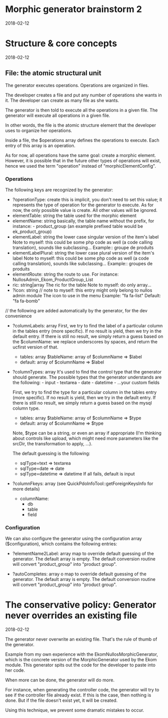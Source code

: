 Morphic generator brainstorm 2
===========================
2018-02-12




Structure & core concepts
====================
2018-02-12



File: the atomic structural unit
-------------------------------------

The generator executes operations.
Operations are organized in files.

The developer creates a file and put any number of operations she wants in it.
The developer can create as many file as she wants.

The generator is then told to execute all the operations in a given file.
The generator will execute all operations in a given file.

In other words, the file is the atomic structure element that the developer uses to 
organize her operations.


Inside a file, the $operations array defines the operations to execute.
Each entry of this array is an operation.

As for now, all operations have the same goal: create a morphic element.
However, it is possible that in the future other types of operations will exist,
hence we used the term "operation" instead of "morphicElementConfig".



### Operations

The following keys are recognized by the generator:


- ?operationType: create
        this is implicit, you don't need to set this value;
        it represents the type of operation for the generator to execute.
        As for now, the only possible value is create.
        All other values will be ignored.
- elementTable: string
        the table used for the morphic element 
- elementName: string 
        basically, the table name without the prefix, for instance: 
        - product_group (an example prefixed table would be ek_product_group)
- elementLabel: string
        the lower case singular version of the item's label
        Note to myself: this could be some php code as well (a code calling translation), sounds like subclassing...
        Example:: groupe de produits         
- elementLabelPlural: string 
        the lower case plural version of the item's label
        Note to myself: this could be some php code as well (a code calling translation), sounds like subclassing...
        Example:: groupes de produits
- elementRoute: string
        the route to use.
        For instance: NullosAdmin_Ekom_ProductGroup_List
- ric: string|array
        The ric for the table
        Note to myself: do only array...
- ?icon: string 
        // note to myself: this entry might only belong to nullos admin module
        The icon to use in the menu
        Example: "fa fa-list"
        Default: "fa fa-bomb"

// the following are added automatically by the generator, for the dev convenience
  
- ?columnLabels: array
    First, we try to find the label of a particular column in the tables entry (more specific).
    If no result is yield, then we try in the default entry.
    If there is still no result, we simply return a guess based on the $columnName: 
    we replace underscores by spaces, and return the ucfirst version of that.
    
    - tables: array 
        $tableName: array of $columnName => $label    
    - default: array of $columnName => $label    
        
        
        
- ?columnTypes: array
    It's used to find the control type that the generator should generate.
    The possible types that the generator understands are the following:
        - input
        - textarea
        - date
        - datetime
        - ...your custom fields
    
    First, we try to find the type for a particular column in the tables entry (more specific).
    If no result is yield, then we try in the default entry.
    If there is still no result, we simply return a guess based on the mysql column type.
    - tables: array 
        $tableName: array of $columnName => $type    
    - default: array of $columnName => $type
    
    Note, $type can be a string, or even an array if appropriate (I'm thinking about controls like upload,
    which might need more parameters like the srcDir, the transformation to apply, ...).
    
    The default guessing is the following:
    - sqlType=text => textarea
    - sqlType=date => date
    - sqlType=datetime => datetime
    If all fails, default is input
    
- ?columnFkeys: array (see QuickPdoInfoTool::getForeignKeysInfo for more details)
    - columnName:
        - db            
        - table            
        - field            

### Configuration        
        
We can also configure the generator using the configuration array ($configuration), which contains the following entries:        
        
- ?elementName2Label: array
        map to override default guessing of the generator.
        The default array is empty.
        The default conversion routine will convert "product_group" into "product group".        

  
- ?autoCompletes: array o
        map to override default guessing of the generator.
        The default array is empty.
        The default conversion routine will convert "product_group" into "product group".        




The conservative policy: Generator never overrides an existing file
===============================================
2018-02-12




The generator never overwrite an existing file.
That's the rule of thumb of the generator.

Example from my own experience with the EkomNullosMorphicGenerator, 
which is the concrete version of the MorphicGenerator used by the Ekom module.
This generator spits out the code for the developer to paste into her code.

When more can be done, the generator will do more.

For instance, when generating the controller code, 
the generator will try to see if the controller file already exist.
If this is the case, then nothing is done.
But if the file doesn't exist yet, it will be created.

Using this technique, we prevent some dramatic mistakes to occur.








